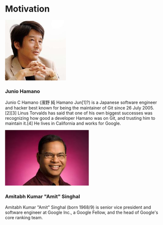 # Motivation

![](img/junio.jpg)

### Junio Hamano
Junio C Hamano (濱野 純 Hamano Jun[1]?) is a Japanese software engineer and hacker best known for being the maintainer of Git since 26 July 2005.[2][3] Linus Torvalds has said that one of his own biggest successes was recognizing how good a developer Hamano was on Git, and trusting him to maintain it.[4] He lives in California and works for Google.


![](img/amit.jpg)

### Amitabh Kumar "Amit" Singhal
Amitabh Kumar "Amit" Singhal (born 1968/9) is senior vice president and software engineer at Google Inc., a Google Fellow, and the head of Google's core ranking team.
